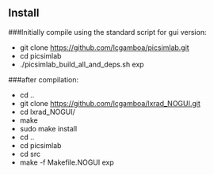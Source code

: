 ## Install

###Initially compile using the standard script for gui version:
- git clone https://github.com/lcgamboa/picsimlab.git
- cd picsimlab
- ./picsimlab_build_all_and_deps.sh exp

###after compilation:
- cd ..
- git clone https://github.com/lcgamboa/lxrad_NOGUI.git
- cd lxrad_NOGUI/
- make
- sudo make install
- cd ..
- cd picsimlab
- cd src
- make -f Makefile.NOGUI exp
